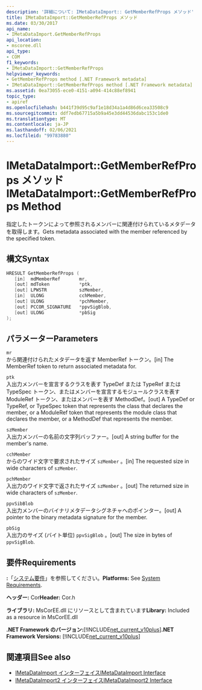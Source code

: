 ```yaml
---
description: '詳細について: IMetaDataImport:: GetMemberRefProps メソッド'
title: IMetaDataImport::GetMemberRefProps メソッド
ms.date: 03/30/2017
api_name:
- IMetaDataImport.GetMemberRefProps
api_location:
- mscoree.dll
api_type:
- COM
f1_keywords:
- IMetaDataImport::GetMemberRefProps
helpviewer_keywords:
- GetMemberRefProps method [.NET Framework metadata]
- IMetaDataImport::GetMemberRefProps method [.NET Framework metadata]
ms.assetid: 0ea73055-ece0-4151-a094-414c88ef8941
topic_type:
- apiref
ms.openlocfilehash: b441f39d95c9af1e18d34a1a4d86d6cea33508c9
ms.sourcegitcommit: ddf7edb67715a5b9a45e3dd44536dabc153c1de0
ms.translationtype: MT
ms.contentlocale: ja-JP
ms.lasthandoff: 02/06/2021
ms.locfileid: "99783880"
---
```

# <a name="imetadataimportgetmemberrefprops-method"></a><span data-ttu-id="6b742-103">IMetaDataImport::GetMemberRefProps メソッド</span><span class="sxs-lookup"><span data-stu-id="6b742-103">IMetaDataImport::GetMemberRefProps Method</span></span>

<span data-ttu-id="6b742-104">指定したトークンによって参照されるメンバーに関連付けられているメタデータを取得します。</span><span class="sxs-lookup"><span data-stu-id="6b742-104">Gets metadata associated with the member referenced by the specified token.</span></span>  
  
## <a name="syntax"></a><span data-ttu-id="6b742-105">構文</span><span class="sxs-lookup"><span data-stu-id="6b742-105">Syntax</span></span>  
  
```cpp  
HRESULT GetMemberRefProps (  
   [in]  mdMemberRef       mr,
   [out] mdToken           *ptk,
   [out] LPWSTR            szMember,
   [in]  ULONG             cchMember,
   [out] ULONG             *pchMember,
   [out] PCCOR_SIGNATURE   *ppvSigBlob,
   [out] ULONG             *pbSig
);  
```  
  
## <a name="parameters"></a><span data-ttu-id="6b742-106">パラメーター</span><span class="sxs-lookup"><span data-stu-id="6b742-106">Parameters</span></span>  

 `mr`  
 <span data-ttu-id="6b742-107">から関連付けられたメタデータを返す MemberRef トークン。</span><span class="sxs-lookup"><span data-stu-id="6b742-107">[in] The MemberRef token to return associated metadata for.</span></span>  
  
 `ptk`  
 <span data-ttu-id="6b742-108">入出力メンバーを宣言するクラスを表す TypeDef または TypeRef または TypeSpec トークン、またはメンバーを宣言するモジュールクラスを表す ModuleRef トークン、またはメンバーを表す MethodDef。</span><span class="sxs-lookup"><span data-stu-id="6b742-108">[out] A TypeDef or TypeRef, or TypeSpec token that represents the class that declares the member, or a ModuleRef token that represents the module class that declares the member, or a MethodDef that represents the member.</span></span>  
  
 `szMember`  
 <span data-ttu-id="6b742-109">入出力メンバーの名前の文字列バッファー。</span><span class="sxs-lookup"><span data-stu-id="6b742-109">[out] A string buffer for the member's name.</span></span>  
  
 `cchMember`  
 <span data-ttu-id="6b742-110">からのワイド文字で要求されたサイズ `szMember` 。</span><span class="sxs-lookup"><span data-stu-id="6b742-110">[in] The requested size in wide characters of `szMember`.</span></span>  
  
 `pchMember`  
 <span data-ttu-id="6b742-111">入出力のワイド文字で返されたサイズ `szMember` 。</span><span class="sxs-lookup"><span data-stu-id="6b742-111">[out] The returned size in wide characters of `szMember`.</span></span>  
  
 `ppvSibBlob`  
 <span data-ttu-id="6b742-112">入出力メンバーのバイナリメタデータシグネチャへのポインター。</span><span class="sxs-lookup"><span data-stu-id="6b742-112">[out] A pointer to the binary metadata signature for the member.</span></span>  
  
 `pbSig`  
 <span data-ttu-id="6b742-113">入出力のサイズ (バイト単位) `ppvSigBlob` 。</span><span class="sxs-lookup"><span data-stu-id="6b742-113">[out] The size in bytes of `ppvSigBlob`.</span></span>  
  
## <a name="requirements"></a><span data-ttu-id="6b742-114">要件</span><span class="sxs-lookup"><span data-stu-id="6b742-114">Requirements</span></span>  

 <span data-ttu-id="6b742-115">**:**「[システム要件](../../get-started/system-requirements.md)」を参照してください。</span><span class="sxs-lookup"><span data-stu-id="6b742-115">**Platforms:** See [System Requirements](../../get-started/system-requirements.md).</span></span>  
  
 <span data-ttu-id="6b742-116">**ヘッダー:** Cor</span><span class="sxs-lookup"><span data-stu-id="6b742-116">**Header:** Cor.h</span></span>  
  
 <span data-ttu-id="6b742-117">**ライブラリ:** MsCorEE.dll にリソースとして含まれています</span><span class="sxs-lookup"><span data-stu-id="6b742-117">**Library:** Included as a resource in MsCorEE.dll</span></span>  
  
 <span data-ttu-id="6b742-118">**.NET Framework のバージョン:**[!INCLUDE[net_current_v10plus](../../../../includes/net-current-v10plus-md.md)]</span><span class="sxs-lookup"><span data-stu-id="6b742-118">**.NET Framework Versions:** [!INCLUDE[net_current_v10plus](../../../../includes/net-current-v10plus-md.md)]</span></span>  
  
## <a name="see-also"></a><span data-ttu-id="6b742-119">関連項目</span><span class="sxs-lookup"><span data-stu-id="6b742-119">See also</span></span>

- [<span data-ttu-id="6b742-120">IMetaDataImport インターフェイス</span><span class="sxs-lookup"><span data-stu-id="6b742-120">IMetaDataImport Interface</span></span>](imetadataimport-interface.md)
- [<span data-ttu-id="6b742-121">IMetaDataImport2 インターフェイス</span><span class="sxs-lookup"><span data-stu-id="6b742-121">IMetaDataImport2 Interface</span></span>](imetadataimport2-interface.md)
